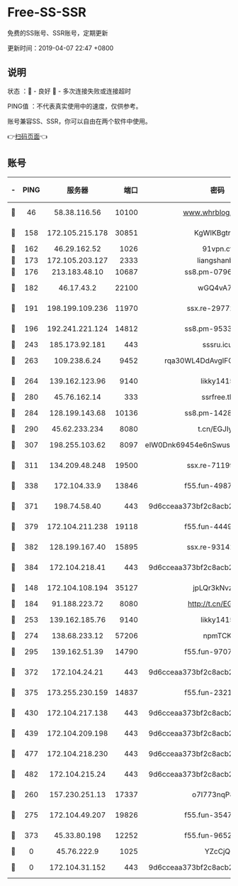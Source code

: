 # Free-SS-SSR

免费的SS账号、SSR账号，定期更新

更新时间：2019-04-07 22:47 +0800

## 说明

状态     ：🙂 - 良好 🙁 - 多次连接失败或连接超时

PING值   ：不代表真实使用中的速度，仅供参考。

账号兼容SS、SSR，你可以自由在两个软件中使用。

👉[扫码页面](https://liesauer.github.io/Free-SS-SSR/)👈

## 账号

|-|PING|服务器|端口|密码|加密方式|区域|
|:----:|:----:|:-----:|-----:|:----:|:----:|:----:|
|🙂|46|58.38.116.56|10100|www.whrblog.online|aes-256-cfb|CN|
|🙂|158|172.105.215.178|30851|KgWIKBgtrjzT|aes-256-cfb|JP|
|🙂|162|46.29.162.52|1026|91vpn.cf|rc4-md5|RU|
|🙂|173|172.105.203.127|2333|liangshanbo|chacha20|JP|
|🙂|176|213.183.48.10|10687|ss8.pm-07968804|rc4-md5|RU|
|🙂|182|46.17.43.2|22100|wGQ4vA7D|aes-256-gcm|RU|
|🙂|191|198.199.109.236|11970|ssx.re-29772885|aes-256-cfb|US|
|🙂|196|192.241.221.124|14812|ss8.pm-95331690|aes-256-cfb|US|
|🙂|243|185.173.92.181|443|sssru.icu|rc4-md5|RU|
|🙂|263|109.238.6.24|9452|rqa30WL4DdAvgIFG6Fs3znzTa|aes-256-cfb|FR|
|🙂|264|139.162.123.96|9140|likky1415|aes-256-cfb|JP|
|🙂|280|45.76.162.14|333|ssrfree.tk|rc4|SG|
|🙂|284|128.199.143.68|10136|ss8.pm-14281446|aes-256-cfb|SG|
|🙂|290|45.62.233.234|8080|t.cn/EGJIyrl|rc4-md5|CA|
|🙂|307|198.255.103.62|8097|eIW0Dnk69454e6nSwuspv9DmS201tQ0D|aes-256-cfb|US|
|🙂|311|134.209.48.248|19500|ssx.re-71199859|aes-256-cfb|US|
|🙂|338|172.104.33.9|13846|f55.fun-49871039|aes-256-cfb|SG|
|🙂|371|198.74.58.40|443|9d6cceaa373bf2c8acb22e60b6a58be6|aes-256-cfb|US|
|🙂|379|172.104.211.238|19118|f55.fun-44497695|aes-256-cfb|US|
|🙂|382|128.199.167.40|15895|ssx.re-93142240|aes-256-cfb|SG|
|🙂|384|172.104.218.41|443|9d6cceaa373bf2c8acb22e60b6a58be6|aes-256-cfb|US|
|🙂|148|172.104.108.194|35127|jpLQr3kNvzJG|aes-256-cfb|JP|
|🙂|184|91.188.223.72|8080|http://t.cn/EGJIyrl|rc4-md5|RU|
|🙂|253|139.162.185.76|9140|likky1415|aes-256-cfb|DE|
|🙂|274|138.68.233.12|57206|npmTCK|rc4-md5|US|
|🙂|295|139.162.51.39|14790|f55.fun-97070038|aes-256-cfb|SG|
|🙂|372|172.104.24.21|443|9d6cceaa373bf2c8acb22e60b6a58be6|aes-256-cfb|US|
|🙂|375|173.255.230.159|14837|f55.fun-23212230|aes-256-cfb|US|
|🙂|430|172.104.217.138|443|9d6cceaa373bf2c8acb22e60b6a58be6|aes-256-cfb|US|
|🙂|439|172.104.209.198|443|9d6cceaa373bf2c8acb22e60b6a58be6|aes-256-cfb|US|
|🙂|477|172.104.218.230|443|9d6cceaa373bf2c8acb22e60b6a58be6|aes-256-cfb|US|
|🙂|482|172.104.215.24|443|9d6cceaa373bf2c8acb22e60b6a58be6|aes-256-cfb|US|
|🙁|260|157.230.251.13|17337|o7I773nqP8ug|aes-256-cfb|SG|
|🙁|275|172.104.49.207|19826|f55.fun-35476312|aes-256-cfb|SG|
|🙁|373|45.33.80.198|12252|f55.fun-96521268|aes-256-cfb|US|
|🙁|0|45.76.222.9|1025|YZcCjQ|rc4-md5|JP|
|🙁|0|172.104.31.152|443|9d6cceaa373bf2c8acb22e60b6a58be6|aes-256-cfb|US|
